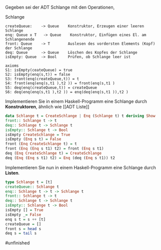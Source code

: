 
Gegeben sei der ADT Schlange mit den Operationen, 

Schlange
```pseudocode
createQueue:    -> Queue    Konstruktor, Erzeugen einer leeren Schlange
enq: Queue x T   -> Queue    Konstruktor, Einfügen eines El. am Schlangenende
front: Queue    -> T        Auslesen des vordersten Elements (Kopf) der Schlange
deq: Queue      -> Queue    Löschen des Kopfes der Schlange
isEmpty: Queue  -> Bool     Prüfen, ob Schlange leer ist

axioms
S1: isEmpty(ceateQueue) = true
S2: isEmpty(enq(s,t)) = false
S3: front(enq(createQueue,t)) = t
S4: front(enq(enq(s,t1 ),t2 )) = front(enq(s,t1 )
S5: deq(enq(createQueue,t)) = createQueue
S6: deq(enq(enq(s,t1 ),t2 )) = enq(deq(enq(s,t1 )),t2 )
```
Implementieren Sie in einem Haskell-Programm eine Schlange durch **Konstruktoren**, ähnlich wie [[ADT Liste]]
```haskell
data Schlange t = CreateSchlange | Enq (Schlange t) t deriving Show
front:: Schlange t -> t
deq:: Schlange t -> Schlange t
isEmpty:: Schlange t -> Bool
isEmpty CreateSchlange = True
isEmpty (Enq s t) = False
front (Enq CreateSchlange t) = t
front (Enq (Enq s t1) t2) = front (Enq s t1)
deq (Enq CreateSchlange t) = CreateSchlange
deq (Enq (Enq s t1) t2) = Enq (deq (Enq s t1)) t2
```

Implementieren Sie nun in einem Haskell-Programm eine Schlange durch **Listen**.
```haskell
type Schlange t = [t]
createQueue:: Schlange t
enq:: Schlange t -> t -> Schlange t
front:: Schlange t -> t
deq:: Schlange t -> Schlange t
isEmpty:: Schlange t -> Bool
isEmpty [] = True
isEmpty _= False
enq s t = s ++ [t]
createQueue = []
front s = head s
deq s = tail s
```

#unfinished 
